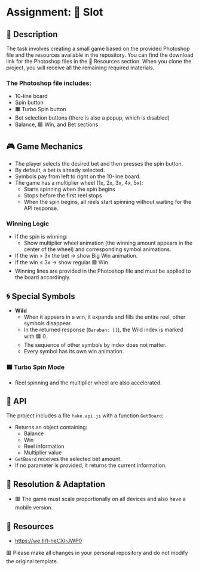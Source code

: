 # Assignment: 🎰 Slot

## 📖 Description

The task involves creating a small game based on the provided Photoshop file and the resources available in the repository. You can find the download link for the Photoshop files in the 🔗 Resources section. When you clone the project, you will receive all the remaining required materials.

### The Photoshop file includes:

- 10-line board
- Spin button
- 🟧 Turbo Spin button
- Bet selection buttons (there is also a popup, which is disabled)
- Balance, 🟩 Win, and Bet sections

## 🎮 Game Mechanics

- The player selects the desired bet and then presses the spin button.
- By default, a bet is already selected.
- Symbols pay from left to right on the 10-line board.
- The game has a multiplier wheel (1x, 2x, 3x, 4x, 5x):
  - Starts spinning when the spin begins
  - Stops before the first reel stops
  - When the spin begins, all reels start spinning without waiting for the API response.

### Winning Logic

- If the spin is winning:
  - Show multiplier wheel animation (the winning amount appears in the center of the wheel) and corresponding symbol animations.
- If the win > 3x the bet → show Big Win animation.
- If the win ≤ 3x → show regular 🟩 Win.
- Winning lines are provided in the Photoshop file and must be applied to the board accordingly.

## 🌀 Special Symbols

- **Wild**
  - When it appears in a win, it expands and fills the entire reel, other symbols disappear.
  - In the returned response (`Baraban: []`), the Wild index is marked with 🟦 0.
  - The sequence of other symbols by index does not matter.
  - Every symbol has its own win animation.

### 🟧 Turbo Spin Mode

- Reel spinning and the multiplier wheel are also accelerated.

## 🔌 API

The project includes a file `fake.api.js` with a function `GetBoard`:

- Returns an object containing:
  - Balance
  - Win
  - Reel information
  - Multiplier value
- `GetBoard` receives the selected bet amount.
- If no parameter is provided, it returns the current information.

## 📱 Resolution & Adaptation

- 🟥 The game must scale proportionally on all devices and also have a mobile version.

## 🔗 Resources

- https://we.tl/t-heCXIrJWP0

🟥 Please make all changes in your personal repository and do not modify the original template.
